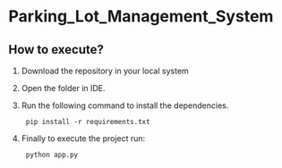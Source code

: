 # Parking_Lot_Management_System
## How to execute?
1. Download the repository in your local system
2. Open the folder in IDE.
3. Run the following command to install the dependencies.

        pip install -r requirements.txt
4. Finally to execute the project run:

        python app.py
